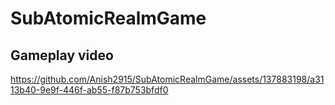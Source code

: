 # SubAtomicRealmGame

## Gameplay video

https://github.com/Anish2915/SubAtomicRealmGame/assets/137883198/a3113b40-9e9f-446f-ab55-f87b753bfdf0

